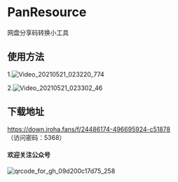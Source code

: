 # PanResource
网盘分享码转换小工具
## 使用方法
1.![Video_20210521_023220_774](https://user-images.githubusercontent.com/17776331/119093569-734d8480-ba42-11eb-8647-218c6be5013b.gif)


2.![Video_20210521_023302_46](https://user-images.githubusercontent.com/17776331/119093590-78aacf00-ba42-11eb-9289-abc7acde9b87.gif)

## 下载地址
https://down.iroha.fans/f/24486174-496695924-c51878
（访问密码：5368）


#### 欢迎关注公众号


![qrcode_for_gh_09d200c17d75_258](https://user-images.githubusercontent.com/17776331/114123221-770ac900-9924-11eb-9a99-e527e6266320.jpg)
